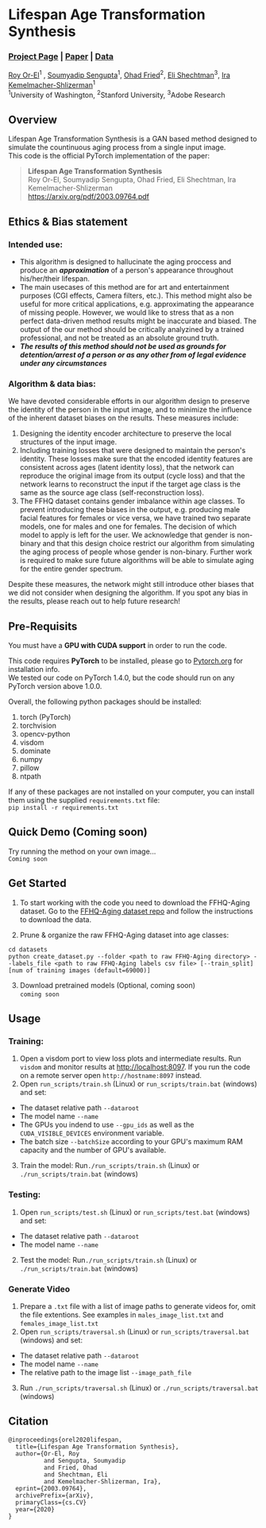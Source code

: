 # Lifespan Age Transformation Synthesis
### [Project Page](https://grail.cs.washington.edu/projects/lifespan_age_transformation_synthesis/) | [Paper](https://arxiv.org/pdf/2003.09764.pdf) | [Data](https://github.com/royorel/FFHQ-Aging-Dataset)

[Roy Or-El](https://homes.cs.washington.edu/~royorel/)<sup>1</sup> ,
[Soumyadip Sengupta](https://homes.cs.washington.edu/~soumya91/)<sup>1</sup>,
[Ohad Fried](https://www.ohadf.com/)<sup>2</sup>,
[Eli Shechtman](https://research.adobe.com/person/eli-shechtman/)<sup>3</sup>,
[Ira Kemelmacher-Shlizerman](https://homes.cs.washington.edu/~kemelmi/)<sup>1</sup><br>
<sup>1</sup>University of Washington, <sup>2</sup>Stanford University, <sup>3</sup>Adobe Research

## Overview
Lifespan Age Transformation Synthesis is a GAN based method designed to simulate the countinuous aging process from a single input image.<br>
This code is the official PyTorch implementation of the paper:
> **Lifespan Age Transformation Synthesis**<br>
> Roy Or-El, Soumyadip Sengupta, Ohad Fried, Eli Shechtman, Ira Kemelmacher-Shlizerman<br>
> https://arxiv.org/pdf/2003.09764.pdf

## Ethics & Bias statement
### Intended use:
 - This algorithm is designed to hallucinate the aging proccess and produce an **_approximation_** of a person's appearance throughout his/her/their lifespan.
 - The main usecases of this method are for art and entertainment purposes (CGI effects, Camera filters, etc.). This method might also be useful for more critical applications, e.g. approximating the appearance of missing people. However, we would like to stress that as a non perfect data-driven method results might be inaccurate and biased. The output of the our method should be critically analyzined by a trained professional, and not be treated as an absolute ground truth.
 - **_The results of this method should not be used as grounds for detention/arrest of a person or as any other from of legal evidence under any circumstances_**

### Algorithm & data bias:<br>
We have devoted considerable efforts in our algorithm design to preserve the identity of the person in the input image, and to minimize the influence of the inherent dataset biases on the results. These measures include:
1. Designing the identity encoder architecture to preserve the local structures of the input image.
2. Including training losses that were designed to maintain the person's identity. These losses make sure that the encoded identity features are consistent across ages (latent identity loss), that the network can reproduce the original image from its output (cycle loss) and that the network learns to reconstruct the input if the target age class is the same as the source age class (self-reconstruction loss).
3. The FFHQ dataset contains gender imbalance within age classes. To prevent introducing these biases in the output, e.g. producing male facial features for females or vice versa, we have trained two separate models, one for males and one for females. The decision of which model to apply is left for the user. We acknowledge that gender is non-binary and that this design choice restrict our algorithm from simulating the aging process of people whose gender is non-binary. Further work is required to make sure future algorithms will be able to simulate aging for the entire gender spectrum.

Despite these measures, the network might still introduce other biases that we did not consider when designing the algorithm. If you spot any bias in the results, please reach out to help future research!

## Pre-Requisits
You must have a **GPU with CUDA support** in order to run the code.

This code requires **PyTorch** to be installed, please go to [Pytorch.org](https://pytorch.org/) for installation info.<br>
We tested our code on PyTorch 1.4.0, but the code should run on any PyTorch version above 1.0.0.

Overall, the following python packages should be installed:
1. torch (PyTorch)
2. torchvision
3. opencv-python
4. visdom
5. dominate
6. numpy
7. pillow
8. ntpath

If any of these packages are not installed on your computer, you can install them using the supplied `requirements.txt` file:<br>
```pip install -r requirements.txt```

## Quick Demo (Coming soon)
Try running the method on your own image...<br>
```Coming soon```

## Get Started
1. To start working with the code you need to download the FFHQ-Aging dataset. Go to the [FFHQ-Aging dataset repo](https://github.com/royorel/FFHQ-Aging-Dataset) and follow the instructions to download the data.

2. Prune & organize the raw FFHQ-Aging dataset into age classes:
```
cd datasets
python create_dataset.py --folder <path to raw FFHQ-Aging directory> --labels_file <path to raw FFHQ-Aging labels csv file> [--train_split] [num of training images (default=69000)]
```

3. Download pretrained models (Optional, coming soon)<br>
```coming soon```

## Usage
### Training:
1. Open a visdom port to view loss plots and intermediate results. Run ```visdom``` and monitor results at [http://localhost:8097](http://localhost:8097). If you run the code on a remote server open ```http://hostname:8097``` instead.
2. Open ```run_scripts/train.sh``` (Linux) or ```run_scripts/train.bat``` (windows) and set:
  - The dataset relative path ```--dataroot```
  - The model name ```--name```
  - The GPUs you indend to use ```--gpu_ids``` as well as the ```CUDA_VISIBLE_DEVICES``` environment variable.
  - The batch size ```--batchSize``` according to your GPU's maximum RAM capacity and the number of GPU's available.
3. Train the model: Run```./run_scripts/train.sh``` (Linux) or ```./run_scripts/train.bat``` (windows)

### Testing:
1. Open ```run_scripts/test.sh``` (Linux) or ```run_scripts/test.bat``` (windows) and set:
  - The dataset relative path ```--dataroot```
  - The model name ```--name```
2. Test the model: Run```./run_scripts/train.sh``` (Linux) or ```./run_scripts/train.bat``` (windows)

### Generate Video
1. Prepare a ```.txt``` file with a list of image paths to generate videos for, omit the file extentions. See examples in ```males_image_list.txt``` and ```females_image_list.txt```
2. Open ```run_scripts/traversal.sh``` (Linux) or ```run_scripts/traversal.bat``` (windows) and set:
  - The dataset relative path ```--dataroot```
  - The model name ```--name```
  - The relative path to the image list ```--image_path_file```
3. Run ```./run_scripts/traversal.sh``` (Linux) or ```./run_scripts/traversal.bat``` (windows)

## Citation
```
@inproceedings{orel2020lifespan,
  title={Lifespan Age Transformation Synthesis},
  author={Or-El, Roy
          and Sengupta, Soumyadip
          and Fried, Ohad
          and Shechtman, Eli
          and Kemelmacher-Shlizerman, Ira},
  eprint={2003.09764},
  archivePrefix={arXiv},
  primaryClass={cs.CV}
  year={2020}
}
```
